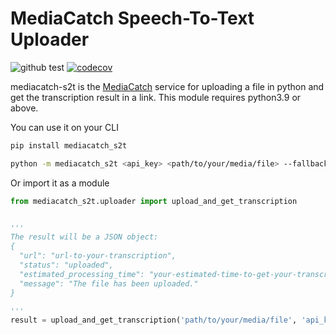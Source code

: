 # MediaCatch Speech-To-Text Uploader

![github test](https://github.com/mediacatch/mediacatch-s2t/actions/workflows/lint-and-pytest.yml/badge.svg) [![codecov](https://codecov.io/gh/mediacatch/mediacatch-s2t/branch/main/graph/badge.svg?token=ZQ36ZRJ2ZU)](https://codecov.io/gh/mediacatch/mediacatch-s2t)

mediacatch-s2t is the [MediaCatch](https://mediacatch.io/) service for uploading a file in python and get the transcription result in a link. This module requires python3.9 or above.


You can use it on your CLI
```bash
pip install mediacatch_s2t

python -m mediacatch_s2t <api_key> <path/to/your/media/file> --fallback_language <lang_code>
```

Or import it as a module
```python
from mediacatch_s2t.uploader import upload_and_get_transcription


'''
The result will be a JSON object:
{
  "url": "url-to-your-transcription",
  "status": "uploaded",
  "estimated_processing_time": "your-estimated-time-to-get-your-transcription-done",
  "message": "The file has been uploaded."
}

'''
result = upload_and_get_transcription('path/to/your/media/file', 'api_key', fallback_language='da')
```


